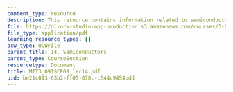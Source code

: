 ```yaml
---
content_type: resource
description: This resource contains information related to semiconductors.
file: https://ol-ocw-studio-app-production.s3.amazonaws.com/courses/3-091sc-introduction-to-solid-state-chemistry-fall-2010/be21c01363b2ff05878cc644c9454bdd_MIT3_091SCF09_lec14.pdf
file_type: application/pdf
learning_resource_types: []
ocw_type: OCWFile
parent_title: 14. Semiconductors
parent_type: CourseSection
resourcetype: Document
title: MIT3_091SCF09_lec14.pdf
uid: be21c013-63b2-ff05-878c-c644c9454bdd
---
```

